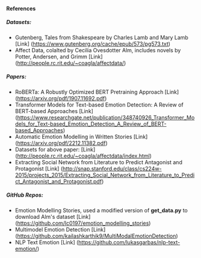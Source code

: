 #### References

##### Datasets:
* Gutenberg, Tales from Shakespeare by Charles Lamb and Mary Lamb [Link] (https://www.gutenberg.org/cache/epub/573/pg573.txt)
* Affect Data, colalted by Cecilia Ovesdotter Alm, includes novels by Potter, Andersen, and Grimm [Link] (http://people.rc.rit.edu/~coagla/affectdata/)

##### Papers:
* RoBERTa: A Robustly Optimized BERT Pretraining Approach [Link] (https://arxiv.org/pdf/1907.11692.pdf)
* Transformer Models for Text-based Emotion Detection: A Review of BERT-based Approaches [Link] (https://www.researchgate.net/publication/348740926_Transformer_Models_for_Text-based_Emotion_Detection_A_Review_of_BERT-based_Approaches)
* Automatic Emotion Modelling in Written Stories [Link] (https://arxiv.org/pdf/2212.11382.pdf)
* Datasets for above paper: [Link] (http://people.rc.rit.edu/~coagla/affectdata/index.html)
* Extracting Social Network from Literature to Predict Antagonist and Protagonist [Link] (http://snap.stanford.edu/class/cs224w-2015/projects_2015/Extracting_Social_Network_from_Literature_to_Predict_Antagonist_and_Protagonist.pdf)

##### GitHub Repos:
* Emotion Modelling Stories, used a modified version of **get_data.py** to download Alm's dataset [Link] (https://github.com/lc0197/emotion_modelling_stories)
* Multimodel Emotion Detection [Link] (https://github.com/kailashkarthik9/MultiModalEmotionDetection)
* NLP Text Emotion [Link] (https://github.com/lukasgarbas/nlp-text-emotion/)